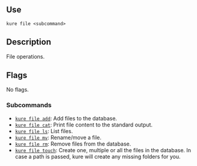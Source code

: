 ## Use

`kure file <subcommand>`

## Description

File operations.

## Flags 

No flags.

### Subcommands

- [`kure file add`](https://github.com/GGP1/kure/tree/master/docs/commands/file/subcommands/add.md): Add files to the database.
- [`kure file cat`](https://github.com/GGP1/kure/tree/master/docs/commands/file/subcommands/cat.md): Print file content to the standard output.
- [`kure file ls`](https://github.com/GGP1/kure/tree/master/docs/commands/file/subcommands/ls.md): List files.
- [`kure file mv`](https://github.com/GGP1/kure/tree/master/docs/commands/file/subcommands/mv.md): Rename/move a file.
- [`kure file rm`](https://github.com/GGP1/kure/tree/master/docs/commands/file/subcommands/rm.md): Remove files from the database.
- [`kure file touch`](https://github.com/GGP1/kure/tree/master/docs/commands/file/subcommands/touch.md): Create one, multiple or all the files in the database. In case a path is passed, kure will create any missing folders for you.
